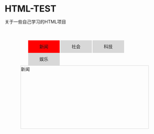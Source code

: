 # HTML-TEST
关于一些自己学习的HTML项目
<!DOCTYPE html>
<html lang="en">
<head>
    <meta charset="UTF-8">
    <meta name="viewport" content="width=device-width, initial-scale=1.0">
    <meta http-equiv="X-UA-Compatible" content="ie=edge">
    <title>Document</title>
</head>
<style type="text/css">
    *{margin: 0;padding: 0;list-style: none;}
            #box{margin: 50px;}
            #box li{width: 100px;
            height: 40px;
            line-height: 40px;
            text-align: center;
            background-color: #d8d8d8;
            margin-right: 2px;
            float: left;
            cursor: pointer;}
    #box .active{background: red;}
    #content{clear: both;}
    #content div{width: 404px;height: 200px;border: 1px solid #d8d8d8;display: none;}
  </style>
</head>
<body>
  <div id="box">
    <!--这个ul为选项卡的菜单，提供选择项，并且设置其中一个li为默认样式-->
    <ul>
      <li class="active">新闻</li>
      <li>社会</li>
      <li>科技</li>
      <li>娱乐</li>
    </ul>
    <!--这个div为选项卡的内容，显示不同菜单的不同内容，并且设置其中一个div为可见，其他隐藏-->
    <div id="content">
      <div style="display: block;">新闻</div>
      <div>社会</div>
      <div>科技</div>
      <div>娱乐</div>
    </div>
  </div>
  <script type="text/javascript">
      window.onload=function(){
        var oBox=document.getElementById('box');
        var aLi=oBox.getElementsByTagName('li');
        var oCon=document.getElementById('content');
        var aDiv=oCon.getElementsByTagName('div');
     
        for(var i=0;i<aLi.length;i++){
          aLi[i].index=i;  //为每个li添加对应的索引index
          aLi[i].onclick=function(){  //循环为每个li添加onclick事件
          for(var i=0;i<aLi.length;i++){
            aLi[i].className=''; //循环清空li样式
            aDiv[i].style.display='none'; //循环隐藏所有div
          }
          this.className='active'; //当前点击的元素样式变成active
          aDiv[this.index].style.display='block';  //this.index 获取当前li对应的索引
          }
        }
      }
    </script>
</body>
</html>
